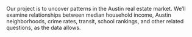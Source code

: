 Our project is to uncover patterns in the Austin real estate market. We’ll examine relationships between median household income, Austin neighborhoods, crime rates, transit, school rankings, and other related questions, as the data allows.